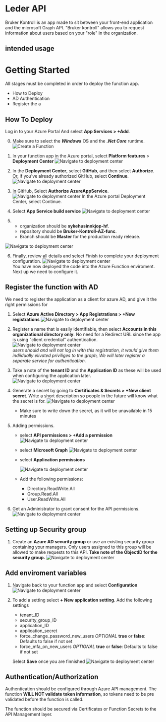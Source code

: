 # Leder API
Bruker Kontroll is an app made to sit between your front-end application and the microsoft Graph API. "Bruker kontroll" allows you to request information about users based on your "role" in the organization.

## intended usage

# Getting Started
All stages must be completed in order to deploy the function app.
- How to Deploy
- AD Authentication
- Register the a

## How To Deploy



Log in to your Azure Portal And select **App Services > +Add**.

0. Make sure to select the ***Windows*** OS and the ***.Net Core*** runtime.                                                    
![Create a Function](/docs/img/createFunctionApp.PNG)



1. In your function app in the Azure portal, select **Platform features** > **Deployment Center**
![Navigate to deployment center](/docs/img/navigateDeployment.jpg)

2. In the **Deployment Center**, select **GitHub**, and then select **Authorize**. Or, if you've already authorized GitHub, select **Continue**.
![Navigate to deployment center](/docs/img/selectGithub.png)

3. In GitHub, Select **Authorize AzureAppService**.
![Navigate to deployment center](/docs/img/authorize.png)
In the Azure portal Deployment Center, select Continue.

4. Select **App Service build service** 
![Navigate to deployment center](/docs/img/build.png)

5.  
    - organization should be **sykehusinnkjop-hf**. 
    - repository should be **Bruker-Kontroll-AZ-func**. 
    - Branch should be **Master** for the production ready release.

![Navigate to deployment center](/docs/img/selectRepository.png)

6. Finally, review all details and select Finish to complete your deployment configuration.
![Navigate to deployment center](/docs/img/summary.png)             
You have now deployed the code into the Azure Function enviroment. Next up we need to configure it.




## Register the function with AD

We need to register the application as a client for azure AD, and give it the right permissions for

1. Select **Azure Active Directory > App Registrations > +New registrations**
![Navigate to deployment center](/docs/img/registerApplication.png)                                                                                             

2. Register a name that is easily identifiable, then select **Accounts in this organizational directory only**. No need for a Redirect URL since the app is using "client credential" authentication.
![Navigate to deployment center](/docs/img/registerApplicationName.png)                       
*users should and will not log in with this registration, it would give them indiidually elivated priviliges to the graph, We will later register a separate service for authentication.*

3. Take a note of the **tenant ID** and the **Application ID** as these will be used when configuring the application later.                                            
![Navigate to deployment center](/docs/img/registeredIDs.png)  

4. Generate a secret by going to **Certificates & Secrets > +New client secret**. Write a short description so people in the future will know what the secret is for.
![Navigate to deployment center](/docs/img/generateSecret.png)  

    - Make sure to write down the secret, as it will be unavailable in 15 minutes

5. Adding permissions.
    - select **API permissions > +Add a permission**
    ![Navigate to deployment center](/docs/img/APIPermissions_1.png)

    - select **Microsoft Graph**
    ![Navigate to deployment center](/docs/img/APIPermissions_2.png) 

    - select **Application permissions**

        ![Navigate to deployment center](/docs/img/APIPermissions_3.png) 

    - Add the following permissions:
        - Directory.ReadWrite.All
        - Group.Read.All 
        - User.ReadWrite.All


6. Get an Administrator to grant consent for the API permissions.
![Navigate to deployment center](/docs/img/APIPermissions_4.png) 


## Setting up Security group

1. Create an **Azure AD security group** or use an existing security group containing your managers. Only users assigned to this group will be allowed to make requests to this API.
**Take note of the ObjectID for the security group.**
![Navigate to deployment center](/docs/img/securityGroup.png) 


## Add enviroment variables
1. Navigate back to your function app and select **Configuration**
![Navigate to deployment center](/docs/img/selectConfiguration.png) 

2. To add a setting select **+ New application setting**. Add the following settings
    - tenant_ID 
    - security_group_ID
    - application_ID
    - application_secret
    - force_change_password_new_users   *OPTIONAL* **true** or **false**: Defaults to false if not set
    - force_mfa_on_new_users            *OPTIONAL* **true** or **false**: Defaults to false if not set

    Select **Save** once you are finnished
    ![Navigate to deployment center](/docs/img/applicationSettings.png) 

## Authentication/Authorization

Authentication should be configured through Azure API management. The function **WILL NOT validate token information**, so tokens need to be pre validated before the function is called. 

The function should be secured via Certificates or Function Secrets to the API Management layer.